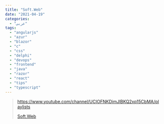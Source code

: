 ```yaml
---
title: "Soft.Web"
date: "2021-04-19"
categories:
  - "عربي"
tags:
  - "angularjs"
  - "azur"
  - "blazor"
  - "c"
  - "css"
  - "delphi"
  - "devops"
  - "frontend"
  - "java"
  - "razor"
  - "react"
  - "tips"
  - "typescript"
---
```


> https://www.youtube.com/channel/UCIOFNKDimJlBKQ2xp15CbMA/playlists
>
> [ Soft.Web ](https://www.youtube.com/channel/UCIOFNKDimJlBKQ2xp15CbMA/playlists)

